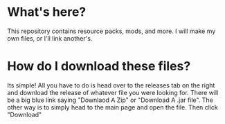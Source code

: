 # What's here?

This repository contains resource packs, mods, and more. I will make my own files, or I'll link another's.

# How do I download these files?

Its simple!
All you have to do is head over to the releases tab on the right and download the release of whatever file you were looking for. There will be a big blue link saying "Downlaod A Zip" or "Download A .jar file". The other way is to simply head to the main page and open the file. Then click "Download"
